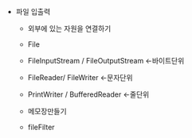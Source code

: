 - 파일 입출력
  - 외부에 있는 자원을 연결하기
  - File
  - FileInputStream / FileOutputStream <-바이트단위
  - FileReader/ FileWriter <-문자단위
  - PrintWriter / BufferedReader <-줄단위
  
  - 메모장만들기
  - fileFilter
